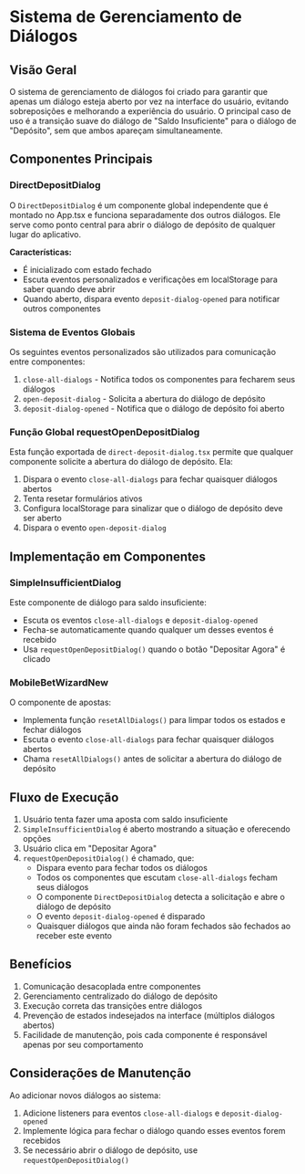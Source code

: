 # Sistema de Gerenciamento de Diálogos

## Visão Geral

O sistema de gerenciamento de diálogos foi criado para garantir que apenas um diálogo esteja aberto por vez na interface do usuário, evitando sobreposições e melhorando a experiência do usuário. O principal caso de uso é a transição suave do diálogo de "Saldo Insuficiente" para o diálogo de "Depósito", sem que ambos apareçam simultaneamente.

## Componentes Principais

### DirectDepositDialog

O `DirectDepositDialog` é um componente global independente que é montado no App.tsx e funciona separadamente dos outros diálogos. Ele serve como ponto central para abrir o diálogo de depósito de qualquer lugar do aplicativo.

**Características:**
- É inicializado com estado fechado
- Escuta eventos personalizados e verificações em localStorage para saber quando deve abrir
- Quando aberto, dispara evento `deposit-dialog-opened` para notificar outros componentes

### Sistema de Eventos Globais

Os seguintes eventos personalizados são utilizados para comunicação entre componentes:

1. `close-all-dialogs` - Notifica todos os componentes para fecharem seus diálogos
2. `open-deposit-dialog` - Solicita a abertura do diálogo de depósito
3. `deposit-dialog-opened` - Notifica que o diálogo de depósito foi aberto

### Função Global requestOpenDepositDialog

Esta função exportada de `direct-deposit-dialog.tsx` permite que qualquer componente solicite a abertura do diálogo de depósito. Ela:

1. Dispara o evento `close-all-dialogs` para fechar quaisquer diálogos abertos
2. Tenta resetar formulários ativos
3. Configura localStorage para sinalizar que o diálogo de depósito deve ser aberto
4. Dispara o evento `open-deposit-dialog`

## Implementação em Componentes

### SimpleInsufficientDialog

Este componente de diálogo para saldo insuficiente:
- Escuta os eventos `close-all-dialogs` e `deposit-dialog-opened`
- Fecha-se automaticamente quando qualquer um desses eventos é recebido
- Usa `requestOpenDepositDialog()` quando o botão "Depositar Agora" é clicado

### MobileBetWizardNew

O componente de apostas:
- Implementa função `resetAllDialogs()` para limpar todos os estados e fechar diálogos
- Escuta o evento `close-all-dialogs` para fechar quaisquer diálogos abertos
- Chama `resetAllDialogs()` antes de solicitar a abertura do diálogo de depósito

## Fluxo de Execução

1. Usuário tenta fazer uma aposta com saldo insuficiente
2. `SimpleInsufficientDialog` é aberto mostrando a situação e oferecendo opções
3. Usuário clica em "Depositar Agora"
4. `requestOpenDepositDialog()` é chamado, que:
   - Dispara evento para fechar todos os diálogos
   - Todos os componentes que escutam `close-all-dialogs` fecham seus diálogos
   - O componente `DirectDepositDialog` detecta a solicitação e abre o diálogo de depósito
   - O evento `deposit-dialog-opened` é disparado
   - Quaisquer diálogos que ainda não foram fechados são fechados ao receber este evento

## Benefícios

1. Comunicação desacoplada entre componentes
2. Gerenciamento centralizado do diálogo de depósito
3. Execução correta das transições entre diálogos
4. Prevenção de estados indesejados na interface (múltiplos diálogos abertos)
5. Facilidade de manutenção, pois cada componente é responsável apenas por seu comportamento

## Considerações de Manutenção

Ao adicionar novos diálogos ao sistema:
1. Adicione listeners para eventos `close-all-dialogs` e `deposit-dialog-opened`
2. Implemente lógica para fechar o diálogo quando esses eventos forem recebidos
3. Se necessário abrir o diálogo de depósito, use `requestOpenDepositDialog()`
